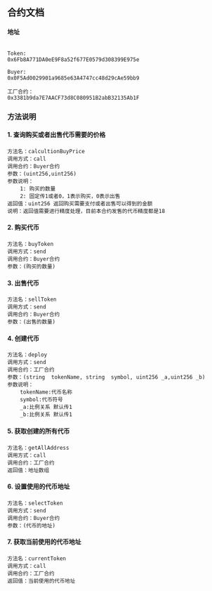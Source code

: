 ## 合约文档

#### 地址

```

Token:
0x6Fb8A771DA0eE9F8a52f677E0579d308399E975e

Buyer:
0x0F5Ad0029901a9685e63A4747cc48d29cAe59bb9

工厂合约：
0x3381b9da7E7AACF73d8C080951B2abB32135Ab1F
```

### 方法说明

#### 1. 查询购买或者出售代币需要的价格

```
方法名：calcultionBuyPrice
调用方式：call
调用合约：Buyer合约
参数：(uint256,uint256)
参数说明：
	1: 购买的数量
	2: 固定传1或者0，1表示购买，0表示出售
返回值：uint256 返回购买需要支付或者出售可以得到的金额
说明：返回值需要进行精度处理，目前本合约发售的代币精度都是18
```

#### 2. 购买代币

```
方法名：buyToken
调用方式：send
调用合约：Buyer合约
参数：(购买的数量)
```

#### 3. 出售代币

```
方法名：sellToken
调用方式：send
调用合约：Buyer合约
参数：(出售的数量)
```

#### 4. 创建代币

```
方法名：deploy
调用方式：send
调用合约：工厂合约
参数：(string  tokenName, string  symbol, uint256 _a,uint256 _b)
参数说明：
	tokenName:代币名称
	symbol:代币符号
	_a:比例关系 默认传1
	_b:比例关系 默认传1
```

#### 5. 获取创建的所有代币

```
方法名：getAllAddress
调用方式：call
调用合约：工厂合约
返回值：地址数组
```

#### 6. 设置使用的代币地址

```
方法名：selectToken
调用方式：send
调用合约：Buyer合约
参数：(代币的地址)
```

#### 7. 获取当前使用的代币地址

```
方法名：currentToken
调用方式：call
调用合约：工厂合约
返回值：当前使用的代币地址
```

#### 